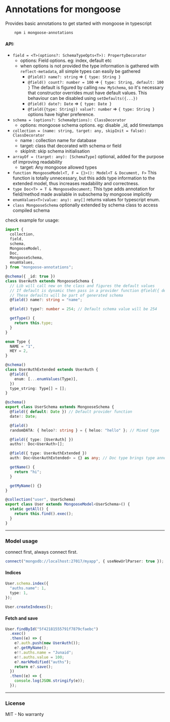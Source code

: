 # Annotations for mongoose

Provides basic annotations to get started with mongoose in typescript

```
    npm i mongoose-annotations
```

#### API:

- `field = <T>(options?: SchemaTypeOpts<T>): PropertyDecorator`
  - options: Field options. eg: index, default etc
  - when options is not provided the type information is gathered with `reflect-metadata`, all simple types can easily be gathered
    - `@field() name?: string` => `{ type: String }`
    - `@field() count?: number = 100` => `{ type: String, default: 100 }` The default is figured by calling `new MySchema`, so it's necessary that constructor overrides must have default values. This behaviour can be disabled using `setDefaults({...})`
    - `@field() date?: Date` => `{ type: Date }`
    - `@field({type: String}) value?: number` => `{ type: String }` options have higher preference.
- `schema = (options?: SchemaOptions): ClassDecorator`
  - options: mongoose schema options. eg: disable \_id, add timestamps
- `collection = (name: string, target: any, skipInit = false): ClassDecorator`
  - name : collection name for database
  - target: class that decorated with schema or field
  - skipInit: skip schema initialisation
- `arrayOf = (target: any): [SchemaType]` optional, added for the purpose of improving readability
  - target: Any mongoose allowed types
- `function MongooseModel<T, F = {}>(): Model<T & Document, F>` This function is totally unnecessary, but this adds type information to the extended model, thus increases readability and correctness.
- `type Doc<T> = T & MongooseDocument;` This type adds annotation for field/method made available in subschema by mongoose implicitly
- `enumValues<T>(value: any): any[]` returns values for typescript enum.
- `class MongooseSchema` optionally extended by schema class to access compiled schema

check example for usage:

```typescript
import {
  collection,
  field,
  schema,
  MongooseModel,
  Doc,
  MongooseSchema,
  enumValues,
} from "mongoose-annotations";

@schema({ _id: true })
class UserAuth extends MongooseSchema {
  // Lib will call new on the class and figures the default values
  // If default is dynamic then pass in a provider function @field({ default: ... })
  // These defaults will be part of generated schema
  @field() name?: string = "name";

  @field() type?: number = 254; // Default schema value will be 254

  getType() {
    return this.type;
  }
}

enum Type {
  NAME = "1",
  HEY = 2,
}

@schema()
class UserAuthExtended extends UserAuth {
  @field({
    enum: [...enumValues(Type)],
  })
  type_string: Type[] = [];
}

@schema()
export class UserSchema extends MongooseSchema {
  @field({ default: Date }) // Default provider function
  date!: Date;

  @field()
  randomDATA: { heloo?: string } = { heloo: "hello" }; // Mixed type

  @field({ type: [UserAuth] })
  auths!: Doc<UserAuth>[];

  @field({ type: UserAuthExtended })
  auth: Doc<UserAuthExtended> = {} as any; // Doc type brings type annotations for sub schema

  getName() {
    return "hi";
  }

  getMyName() {}
}

@collection("user", UserSchema)
export class User extends MongooseModel<UserSchema>() {
  static getAll() {
    return this.find().exec();
  }
}
```

---

### Model usage

connect first, always connect first.

```typescript
connect("mongodb://localhost:27017/myapp", { useNewUrlParser: true });
```

#### Indices

```typescript
User.schema.index({
  "auths.name": 1,
  type: 1,
});

User.createIndexes();
```

#### Fetch and save

```typescript
User.findById("5f42181555791f7879cfaebc")
  .exec()
  .then((e) => {
    e?.auth.push(new UserAuth());
    e?.getMyName();
    e!!.auths.name = "Junaid";
    e!!.auths.value = 100;
    e?.markModified("auths");
    return e?.save();
  })
  .then((e) => {
    console.log(JSON.stringify(e));
  });
```

---

### License

MIT - No warranty
